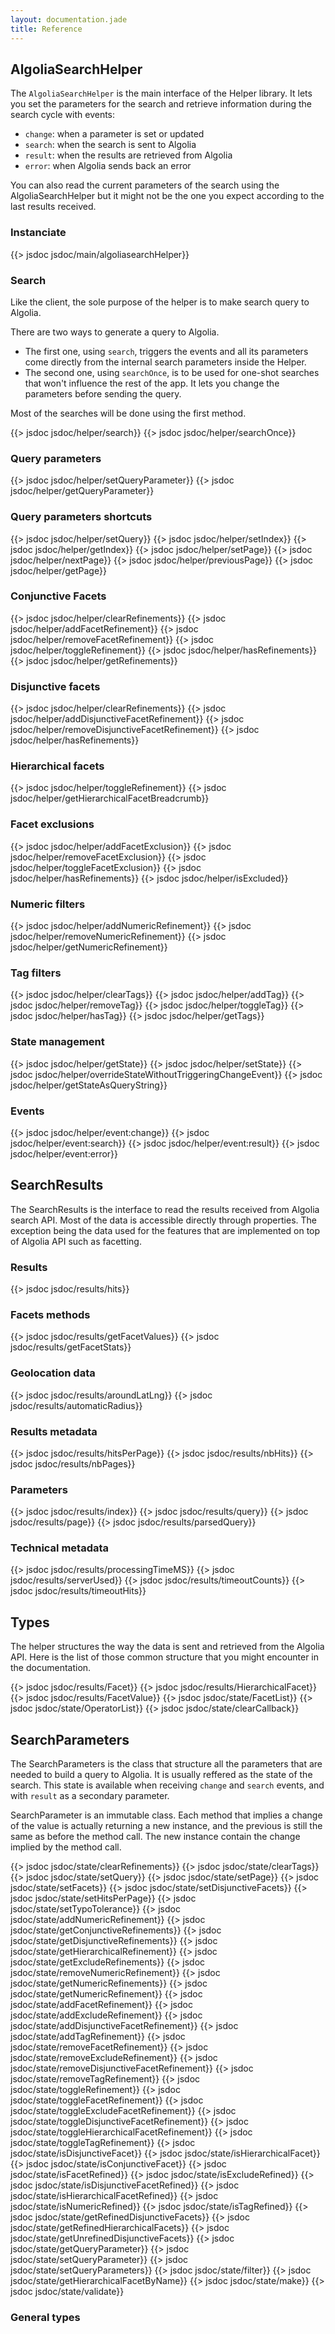 ```yaml
---
layout: documentation.jade
title: Reference
---
```


## AlgoliaSearchHelper

The `AlgoliaSearchHelper` is the main interface of the Helper library. It
lets you set the parameters for the search and retrieve information
during the search cycle with events:
 - `change`: when a parameter is set or updated
 - `search`: when the search is sent to Algolia
 - `result`: when the results are retrieved from Algolia
 - `error`: when Algolia sends back an error

You can also read the current parameters of the search using the AlgoliaSearchHelper
but it might not be the one you expect according to the last results received.

### Instanciate

{{> jsdoc jsdoc/main/algoliasearchHelper}}

### Search

Like the client, the sole purpose of the helper is to make
search query to Algolia.

There are two ways to generate a query
to Algolia.

 - The first one, using `search`, triggers the events and
all its parameters come directly from the internal search parameters
inside the Helper.
 - The second one, using `searchOnce`, is to be used
for one-shot searches that won't influence the rest of the app. It lets
you change the parameters before sending the query.

Most of the searches will be done using the first method.

{{> jsdoc jsdoc/helper/search}}
{{> jsdoc jsdoc/helper/searchOnce}}

### Query parameters

{{> jsdoc jsdoc/helper/setQueryParameter}}
{{> jsdoc jsdoc/helper/getQueryParameter}}

### Query parameters shortcuts

{{> jsdoc jsdoc/helper/setQuery}}
{{> jsdoc jsdoc/helper/setIndex}}
{{> jsdoc jsdoc/helper/getIndex}}
{{> jsdoc jsdoc/helper/setPage}}
{{> jsdoc jsdoc/helper/nextPage}}
{{> jsdoc jsdoc/helper/previousPage}}
{{> jsdoc jsdoc/helper/getPage}}

### Conjunctive Facets

{{> jsdoc jsdoc/helper/clearRefinements}}
{{> jsdoc jsdoc/helper/addFacetRefinement}}
{{> jsdoc jsdoc/helper/removeFacetRefinement}}
{{> jsdoc jsdoc/helper/toggleRefinement}}
{{> jsdoc jsdoc/helper/hasRefinements}}
{{> jsdoc jsdoc/helper/getRefinements}}

### Disjunctive facets

{{> jsdoc jsdoc/helper/clearRefinements}}
{{> jsdoc jsdoc/helper/addDisjunctiveFacetRefinement}}
{{> jsdoc jsdoc/helper/removeDisjunctiveFacetRefinement}}
{{> jsdoc jsdoc/helper/hasRefinements}}

### Hierarchical facets

{{> jsdoc jsdoc/helper/toggleRefinement}}
{{> jsdoc jsdoc/helper/getHierarchicalFacetBreadcrumb}}

### Facet exclusions

{{> jsdoc jsdoc/helper/addFacetExclusion}}
{{> jsdoc jsdoc/helper/removeFacetExclusion}}
{{> jsdoc jsdoc/helper/toggleFacetExclusion}}
{{> jsdoc jsdoc/helper/hasRefinements}}
{{> jsdoc jsdoc/helper/isExcluded}}

### Numeric filters

{{> jsdoc jsdoc/helper/addNumericRefinement}}
{{> jsdoc jsdoc/helper/removeNumericRefinement}}
{{> jsdoc jsdoc/helper/getNumericRefinement}}

### Tag filters

{{> jsdoc jsdoc/helper/clearTags}}
{{> jsdoc jsdoc/helper/addTag}}
{{> jsdoc jsdoc/helper/removeTag}}
{{> jsdoc jsdoc/helper/toggleTag}}
{{> jsdoc jsdoc/helper/hasTag}}
{{> jsdoc jsdoc/helper/getTags}}

### State management

{{> jsdoc jsdoc/helper/getState}}
{{> jsdoc jsdoc/helper/setState}}
{{> jsdoc jsdoc/helper/overrideStateWithoutTriggeringChangeEvent}}
{{> jsdoc jsdoc/helper/getStateAsQueryString}}

### Events

{{> jsdoc jsdoc/helper/event:change}}
{{> jsdoc jsdoc/helper/event:search}}
{{> jsdoc jsdoc/helper/event:result}}
{{> jsdoc jsdoc/helper/event:error}}

## SearchResults

The SearchResults is the interface to read the results received from
Algolia search API. Most of the data is accessible directly through
properties. The exception being the data used for the features that
are implemented on top of Algolia API such as facetting.

### Results

{{> jsdoc jsdoc/results/hits}}

### Facets methods

{{> jsdoc jsdoc/results/getFacetValues}}
{{> jsdoc jsdoc/results/getFacetStats}}

### Geolocation data

{{> jsdoc jsdoc/results/aroundLatLng}}
{{> jsdoc jsdoc/results/automaticRadius}}

### Results metadata

{{> jsdoc jsdoc/results/hitsPerPage}}
{{> jsdoc jsdoc/results/nbHits}}
{{> jsdoc jsdoc/results/nbPages}}

### Parameters

{{> jsdoc jsdoc/results/index}}
{{> jsdoc jsdoc/results/query}}
{{> jsdoc jsdoc/results/page}}
{{> jsdoc jsdoc/results/parsedQuery}}

### Technical metadata

{{> jsdoc jsdoc/results/processingTimeMS}}
{{> jsdoc jsdoc/results/serverUsed}}
{{> jsdoc jsdoc/results/timeoutCounts}}
{{> jsdoc jsdoc/results/timeoutHits}}

## Types

The helper structures the way the data is sent and retrieved
from the Algolia API. Here is the list of those common structure
that you might encounter in the documentation.

{{> jsdoc jsdoc/results/Facet}}
{{> jsdoc jsdoc/results/HierarchicalFacet}}
{{> jsdoc jsdoc/results/FacetValue}}
{{> jsdoc jsdoc/state/FacetList}}
{{> jsdoc jsdoc/state/OperatorList}}
{{> jsdoc jsdoc/state/clearCallback}}

## SearchParameters

The SearchParameters is the class that structure all the parameters
that are needed to build a query to Algolia. It is usually reffered
as the state of the search. This state is available when receiving 
`change` and `search` events, and with `result` as a secondary
parameter.

SearchParameter is an immutable class. Each method that implies a
change of the value is actually returning a new instance, and the
previous is still the same as before the method call. The new
instance contain the change implied by the method call.

{{> jsdoc jsdoc/state/clearRefinements}}
{{> jsdoc jsdoc/state/clearTags}}
{{> jsdoc jsdoc/state/setQuery}}
{{> jsdoc jsdoc/state/setPage}}
{{> jsdoc jsdoc/state/setFacets}}
{{> jsdoc jsdoc/state/setDisjunctiveFacets}}
{{> jsdoc jsdoc/state/setHitsPerPage}}
{{> jsdoc jsdoc/state/setTypoTolerance}}
{{> jsdoc jsdoc/state/addNumericRefinement}}
{{> jsdoc jsdoc/state/getConjunctiveRefinements}}
{{> jsdoc jsdoc/state/getDisjunctiveRefinements}}
{{> jsdoc jsdoc/state/getHierarchicalRefinement}}
{{> jsdoc jsdoc/state/getExcludeRefinements}}
{{> jsdoc jsdoc/state/removeNumericRefinement}}
{{> jsdoc jsdoc/state/getNumericRefinements}}
{{> jsdoc jsdoc/state/getNumericRefinement}}
{{> jsdoc jsdoc/state/addFacetRefinement}}
{{> jsdoc jsdoc/state/addExcludeRefinement}}
{{> jsdoc jsdoc/state/addDisjunctiveFacetRefinement}}
{{> jsdoc jsdoc/state/addTagRefinement}}
{{> jsdoc jsdoc/state/removeFacetRefinement}}
{{> jsdoc jsdoc/state/removeExcludeRefinement}}
{{> jsdoc jsdoc/state/removeDisjunctiveFacetRefinement}}
{{> jsdoc jsdoc/state/removeTagRefinement}}
{{> jsdoc jsdoc/state/toggleRefinement}}
{{> jsdoc jsdoc/state/toggleFacetRefinement}}
{{> jsdoc jsdoc/state/toggleExcludeFacetRefinement}}
{{> jsdoc jsdoc/state/toggleDisjunctiveFacetRefinement}}
{{> jsdoc jsdoc/state/toggleHierarchicalFacetRefinement}}
{{> jsdoc jsdoc/state/toggleTagRefinement}}
{{> jsdoc jsdoc/state/isDisjunctiveFacet}}
{{> jsdoc jsdoc/state/isHierarchicalFacet}}
{{> jsdoc jsdoc/state/isConjunctiveFacet}}
{{> jsdoc jsdoc/state/isFacetRefined}}
{{> jsdoc jsdoc/state/isExcludeRefined}}
{{> jsdoc jsdoc/state/isDisjunctiveFacetRefined}}
{{> jsdoc jsdoc/state/isHierarchicalFacetRefined}}
{{> jsdoc jsdoc/state/isNumericRefined}}
{{> jsdoc jsdoc/state/isTagRefined}}
{{> jsdoc jsdoc/state/getRefinedDisjunctiveFacets}}
{{> jsdoc jsdoc/state/getRefinedHierarchicalFacets}}
{{> jsdoc jsdoc/state/getUnrefinedDisjunctiveFacets}}
{{> jsdoc jsdoc/state/getQueryParameter}}
{{> jsdoc jsdoc/state/setQueryParameter}}
{{> jsdoc jsdoc/state/setQueryParameters}}
{{> jsdoc jsdoc/state/filter}}
{{> jsdoc jsdoc/state/getHierarchicalFacetByName}}
{{> jsdoc jsdoc/state/make}}
{{> jsdoc jsdoc/state/validate}}

### General types

